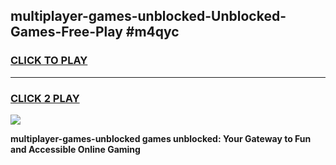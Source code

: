 
## multiplayer-games-unblocked-Unblocked-Games-Free-Play #m4qyc
<h3>
<a href="https://us.freeplayer.one?title=multiplayer-games-unblocked&ref=9M">CLICK TO PLAY</a></h3>
<hr>

<h3>
<a href="https://us.freeplayer.one?title=multiplayer-games-unblocked&ref=9M">CLICK 2 PLAY</a>
  
</h3>

<a href="https://us.freeplayer.one?title=multiplayer-games-unblocked&ref=9M"><img src="https://clearcache.store/games.png"></a>


**multiplayer-games-unblocked games unblocked: Your Gateway to Fun and Accessible Online Gaming**
